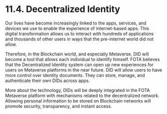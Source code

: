 # 11.4. Decentralized Identity

Our lives have become increasingly linked to the apps, services, and devices we use to enable the experience of internet-based apps. This digital transformation allows us to interact with hundreds of applications and thousands of other users in ways that the pre-internet world did not allow.

Therefore, in the Blockchain world, and especially Metaverse, DID will become a tool that allows each individual to identify himself. FOTA believes that the Decentralized Identity system can open up new experiences for users on Metaverse platforms in the near future. DID will allow users to have more control over identity documents. They can store, manage, and authenticate their own DIDs across apps.

More about the technology, DIDs will be deeply integrated in the FOTA Metaverse platform with mechanisms related to the decentralized network. Allowing personal information to be stored on Blockchain networks will promote security, transparency, and instant access.
